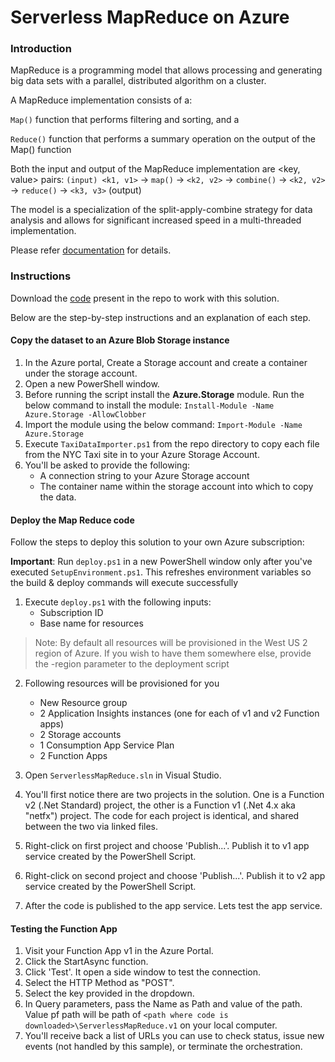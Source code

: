 # Serverless MapReduce on Azure

### Introduction

MapReduce is a programming model that allows processing and generating big data sets with a parallel, distributed algorithm on a cluster.

A MapReduce implementation consists of a:

`Map()` function that performs filtering and sorting, and a

`Reduce()` function that performs a summary operation on the output of the Map() function

Both the input and output of the MapReduce implementation are <key, value> pairs: `(input) <k1, v1>` -> `map()` -> `<k2, v2>` -> `combine()` -> `<k2, v2>` -> `reduce()` -> `<k3, v3>` (output)

The model is a specialization of the split-apply-combine strategy for data analysis and allows for significant increased speed in a multi-threaded implementation.

Please refer [documentation](https://docs.microsoft.com/en-us/samples/azure-samples/durablefunctions-mapreduce-dotnet/big-data-processing-serverless-mapreduce-on-azure/) for details.

### Instructions

Download the [code](https://github.com/vlele/az-arch-master-class/tree/master/PaaS/03.%20Serverless%20MapReduce%20on%20Azure/Serverless-MapReduce-on-Azure) present in the repo to work with this solution.

Below are the step-by-step instructions and an explanation of each step.

#### Copy the dataset to an Azure Blob Storage instance

1. In the Azure portal, Create a Storage account and create a container under the storage account.
2. Open a new PowerShell window.
3. Before running the script install the **Azure.Storage** module. Run the below command to install the module:
	 `Install-Module -Name Azure.Storage -AllowClobber`
4. Import the  module using the below command:
	 `Import-Module -Name Azure.Storage`
5. Execute `TaxiDataImporter.ps1` from the repo directory to copy each file from the NYC Taxi site in to your Azure Storage Account.
6. You'll be asked to provide the following:
	- A connection string to your Azure Storage account
	- The container name within the storage account into which to copy the data.

#### Deploy the Map Reduce code

Follow the steps to deploy this solution to your own Azure subscription:

**Important**: Run `deploy.ps1` in a new PowerShell window only after you've executed `SetupEnvironment.ps1`. This refreshes environment variables so the build & deploy commands will execute successfully

1. Execute `deploy.ps1` with the following inputs:
	- Subscription ID
	- Base name for resources
	
> Note: By default all resources will be provisioned in the West US 2 region of Azure. If you wish to have them somewhere else, provide the -region parameter to the deployment script
   
2. Following resources will be provisioned for you
	- New Resource group
	- 2 Application Insights instances (one for each of v1 and v2 Function apps)
	- 2 Storage accounts
	- 1 Consumption App Service Plan
	- 2 Function Apps

3. Open `ServerlessMapReduce.sln` in Visual Studio.
4. You'll first notice there are two projects in the solution. One is a Function v2 (.Net Standard) project, the other is a Function v1 (.Net 4.x aka "netfx") project. The code for each project is identical, and shared between the two via linked files.
3. Right-click on first project and choose 'Publish...'. Publish it to v1 app service created by the PowerShell Script.
4. Right-click on second project and choose 'Publish...'. Publish it to v2 app service created by the PowerShell Script.
5. After the code is published to the app service. Lets test the app service.

#### Testing the Function App
1. Visit your Function App v1 in the Azure Portal.
2. Click the StartAsync function.
3. Click 'Test'. It open a side window to test the connection.
4. Select the HTTP Method as "POST".
5. Select the key provided in the dropdown.
6. In Query parameters, pass the Name as Path and value of the path. Value pf path will be path of `<path where code is downloaded>\ServerlessMapReduce.v1` on your local computer.
7. You'll receive back a list of URLs you can use to check status, issue new events (not handled by this sample), or terminate the orchestration.





